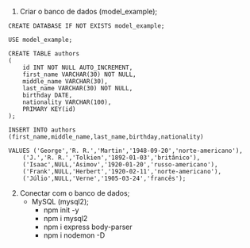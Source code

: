1. Criar o banco de dados (model_example);
```
CREATE DATABASE IF NOT EXISTS model_example;

USE model_example;

CREATE TABLE authors
(
    id INT NOT NULL AUTO_INCREMENT,
    first_name VARCHAR(30) NOT NULL,
    middle_name VARCHAR(30),
    last_name VARCHAR(30) NOT NULL,
    birthday DATE,
    nationality VARCHAR(100),
    PRIMARY KEY(id)
);

INSERT INTO authors (first_name,middle_name,last_name,birthday,nationality)

VALUES ('George','R. R.','Martin','1948-09-20','norte-americano'),
    ('J.','R. R.','Tolkien','1892-01-03','britânico'),
    ('Isaac',NULL,'Asimov','1920-01-20','russo-americano'),
    ('Frank',NULL,'Herbert','1920-02-11','norte-americano'),
    ('Júlio',NULL,'Verne','1905-03-24','francês');
```

2. Conectar com o banco de dados;
    - MySQL (mysql2);
        - npm init -y
        - npm i mysql2
        - npm i express body-parser
        - npm i nodemon -D